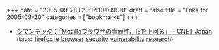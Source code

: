 +++
date = "2005-09-20T20:17:10+09:00"
draft = false
title = "links for 2005-09-20"
categories = ["bookmarks"]
+++

<ul>
	<li>
		<div><a href="http://japan.cnet.com/news/sec/story/0,2000050480,20087325,00.htm?ref=rss">シマンテック：「Mozillaブラウザの脆弱性、IEを上回る」 - CNET Japan</a></div>
		<div>(tags: <a href="http://del.icio.us/nobu666/firefox">firefox</a> <a href="http://del.icio.us/nobu666/ie">ie</a> <a href="http://del.icio.us/nobu666/browser">browser</a> <a href="http://del.icio.us/nobu666/security">security</a> <a href="http://del.icio.us/nobu666/vulnerability">vulnerability</a> <a href="http://del.icio.us/nobu666/research">research</a>)</div>
	</li>
</ul>
